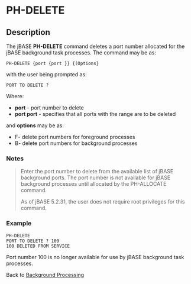 # PH-DELETE

<PageHeader />

## Description

The jBASE **PH-DELETE** command deletes a port number allocated for the jBASE background task processes. The command may be as:

```
PH-DELETE {port {port }} {(Options}
```

with the user being prompted as:

```
PORT TO DELETE ?
```

Where:

- **port** - port number to delete
- **port port** - specifies that all ports with the range are to be deleted

and **options** may be as:

- F- delete port numbers for foreground processes
- B- delete port numbers for background processes

### Notes

> Enter the port number to delete from the available list of jBASE background ports. The port number is not available for jBASE background processes until allocated by the PH-ALLOCATE command.
>
> As of jBASE 5.2.31, the user does not require root privileges for this command.

### Example

```
PH-DELETE
PORT TO DELETE ? 100
100 DELETED FROM SERVICE
```

Port number 100 is no longer available for use by jBASE background task processes.

Back to [Background Processing](./../README.md)

<PageFooter />
